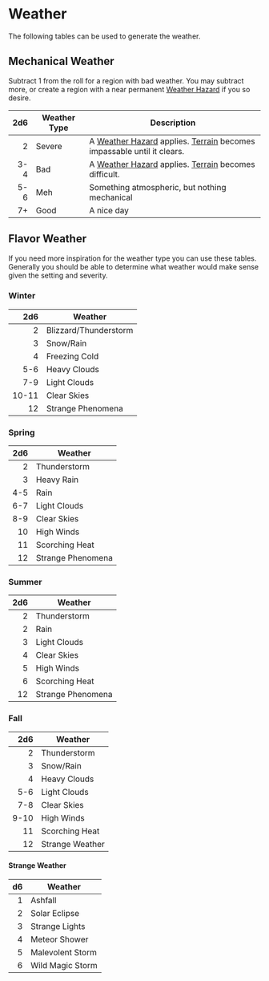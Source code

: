 # Weather

The following tables can be used to generate the weather.

## Mechanical Weather

Subtract 1 from the roll for a region with bad weather. You may subtract more, or create a region with a near permanent [Weather Hazard](../../Game%20Procedures/Hazards/Elemental%20Hazards.md) if you so desire.

| 2d6 | Weather Type | Description                                                                                                                                                                                           |
| --: | ------------ | ----------------------------------------------------------------------------------------------------------------------------------------------------------------------------------------------------- |
|   2 | Severe       | A [Weather Hazard](../../Game%20Procedures/Hazards/Elemental%20Hazards.md) applies. [Terrain](../../Game%20Procedures/Exploration/Overland%20Journeys.md#Terrain) becomes impassable until it clears. |
| 3-4 | Bad          | A [Weather Hazard](../../Game%20Procedures/Hazards/Elemental%20Hazards.md) applies. [Terrain](../../Game%20Procedures/Exploration/Overland%20Journeys.md#Terrain) becomes difficult.                  |
| 5-6 | Meh          | Something atmospheric, but nothing mechanical                                                                                                                                                         |
|  7+ | Good         | A nice day                                                                                                                                                                                            |

## Flavor Weather

If you need more inspiration for the weather type you can use these tables. Generally you should be able to determine what weather would make sense given the setting and severity.

### Winter

|   2d6 | Weather               |
| ----: | --------------------- |
|     2 | Blizzard/Thunderstorm |
|     3 | Snow/Rain             |
|     4 | Freezing Cold         |
|   5-6 | Heavy Clouds          |
|   7-9 | Light Clouds          |
| 10-11 | Clear Skies           |
|    12 | Strange Phenomena     |

### Spring

| 2d6 | Weather           |
| --: | ----------------- |
|   2 | Thunderstorm      |
|   3 | Heavy Rain        |
| 4-5 | Rain              |
| 6-7 | Light Clouds      |
| 8-9 | Clear Skies       |
|  10 | High Winds        |
|  11 | Scorching Heat    |
|  12 | Strange Phenomena |

### Summer

| 2d6 | Weather           |
| --: | ----------------- |
|   2 | Thunderstorm      |
|   2 | Rain              |
|   3 | Light Clouds      |
|   4 | Clear Skies       |
|   5 | High Winds        |
|   6 | Scorching Heat    |
|  12 | Strange Phenomena |

### Fall

|  2d6 | Weather         |
| ---: | --------------- |
|    2 | Thunderstorm    |
|    3 | Snow/Rain       |
|    4 | Heavy Clouds    |
|  5-6 | Light Clouds    |
|  7-8 | Clear Skies     |
| 9-10 | High Winds      |
|   11 | Scorching Heat  |
|   12 | Strange Weather |

#### Strange Weather

|  d6 | Weather          |
| --: | ---------------- |
|   1 | Ashfall          |
|   2 | Solar Eclipse    |
|   3 | Strange Lights   |
|   4 | Meteor Shower    |
|   5 | Malevolent Storm |
|   6 | Wild Magic Storm |
